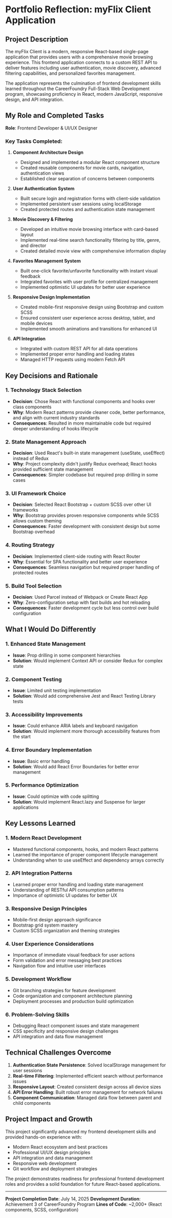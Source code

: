 # Portfolio Reflection: myFlix Client Application

## Project Description

The myFlix Client is a modern, responsive React-based single-page application that provides users with a comprehensive movie browsing experience. This frontend application connects to a custom REST API to deliver features including user authentication, movie discovery, advanced filtering capabilities, and personalized favorites management.

The application represents the culmination of frontend development skills learned throughout the CareerFoundry Full-Stack Web Development program, showcasing proficiency in React, modern JavaScript, responsive design, and API integration.

## My Role and Completed Tasks

**Role**: Frontend Developer & UI/UX Designer

### Key Tasks Completed:

1. **Component Architecture Design**
   - Designed and implemented a modular React component structure
   - Created reusable components for movie cards, navigation, authentication views
   - Established clear separation of concerns between components

2. **User Authentication System**
   - Built secure login and registration forms with client-side validation
   - Implemented persistent user sessions using localStorage
   - Created protected routes and authentication state management

3. **Movie Discovery & Filtering**
   - Developed an intuitive movie browsing interface with card-based layout
   - Implemented real-time search functionality filtering by title, genre, and director
   - Created detailed movie view with comprehensive information display

4. **Favorites Management System**
   - Built one-click favorite/unfavorite functionality with instant visual feedback
   - Integrated favorites with user profile for centralized management
   - Implemented optimistic UI updates for better user experience

5. **Responsive Design Implementation**
   - Created mobile-first responsive design using Bootstrap and custom SCSS
   - Ensured consistent user experience across desktop, tablet, and mobile devices
   - Implemented smooth animations and transitions for enhanced UI

6. **API Integration**
   - Integrated with custom REST API for all data operations
   - Implemented proper error handling and loading states
   - Managed HTTP requests using modern Fetch API

## Key Decisions and Rationale

### 1. **Technology Stack Selection**
- **Decision**: Chose React with functional components and hooks over class components
- **Why**: Modern React patterns provide cleaner code, better performance, and align with current industry standards
- **Consequences**: Resulted in more maintainable code but required deeper understanding of hooks lifecycle

### 2. **State Management Approach**
- **Decision**: Used React's built-in state management (useState, useEffect) instead of Redux
- **Why**: Project complexity didn't justify Redux overhead; React hooks provided sufficient state management
- **Consequences**: Simpler codebase but required prop drilling in some cases

### 3. **UI Framework Choice**
- **Decision**: Selected React Bootstrap + custom SCSS over other UI frameworks
- **Why**: Bootstrap provides proven responsive components while SCSS allows custom theming
- **Consequences**: Faster development with consistent design but some Bootstrap overhead

### 4. **Routing Strategy**
- **Decision**: Implemented client-side routing with React Router
- **Why**: Essential for SPA functionality and better user experience
- **Consequences**: Seamless navigation but required proper handling of protected routes

### 5. **Build Tool Selection**
- **Decision**: Used Parcel instead of Webpack or Create React App
- **Why**: Zero-configuration setup with fast builds and hot reloading
- **Consequences**: Faster development cycle but less control over build configuration

## What I Would Do Differently

### 1. **Enhanced State Management**
- **Issue**: Prop drilling in some component hierarchies
- **Solution**: Would implement Context API or consider Redux for complex state

### 2. **Component Testing**
- **Issue**: Limited unit testing implementation
- **Solution**: Would add comprehensive Jest and React Testing Library tests

### 3. **Accessibility Improvements**
- **Issue**: Could enhance ARIA labels and keyboard navigation
- **Solution**: Would implement more thorough accessibility features from the start

### 4. **Error Boundary Implementation**
- **Issue**: Basic error handling
- **Solution**: Would add React Error Boundaries for better error management

### 5. **Performance Optimization**
- **Issue**: Could optimize with code splitting
- **Solution**: Would implement React.lazy and Suspense for larger applications

## Key Lessons Learned

### 1. **Modern React Development**
- Mastered functional components, hooks, and modern React patterns
- Learned the importance of proper component lifecycle management
- Understanding when to use useEffect and dependency arrays correctly

### 2. **API Integration Patterns**
- Learned proper error handling and loading state management
- Understanding of RESTful API consumption patterns
- Importance of optimistic UI updates for better UX

### 3. **Responsive Design Principles**
- Mobile-first design approach significance
- Bootstrap grid system mastery
- Custom SCSS organization and theming strategies

### 4. **User Experience Considerations**
- Importance of immediate visual feedback for user actions
- Form validation and error messaging best practices
- Navigation flow and intuitive user interfaces

### 5. **Development Workflow**
- Git branching strategies for feature development
- Code organization and component architecture planning
- Deployment processes and production build optimization

### 6. **Problem-Solving Skills**
- Debugging React component issues and state management
- CSS specificity and responsive design challenges
- API integration and data flow management

## Technical Challenges Overcome

1. **Authentication State Persistence**: Solved localStorage management for user sessions
2. **Real-time Filtering**: Implemented efficient search without performance issues
3. **Responsive Layout**: Created consistent design across all device sizes
4. **API Error Handling**: Built robust error management for network failures
5. **Component Communication**: Managed data flow between parent and child components

## Project Impact and Growth

This project significantly advanced my frontend development skills and provided hands-on experience with:
- Modern React ecosystem and best practices
- Professional UI/UX design principles
- API integration and data management
- Responsive web development
- Git workflow and deployment strategies

The project demonstrates readiness for professional frontend development roles and provides a solid foundation for future React-based applications.

---

**Project Completion Date**: July 14, 2025
**Development Duration**: Achievement 3 of CareerFoundry Program
**Lines of Code**: ~2,000+ (React components, SCSS, configuration)
